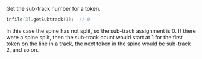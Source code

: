 <span class="snippet-title">Get the sub-track number for a token.</span>

```cpp
infile[3].getSubtrack(1);  // 0
```

In this case the spine has not split, so the sub-track assignment
is 0.  If there were a spine split, then the sub-track count would
start at 1 for the first token on the line in a track, the next
token in the spine would be sub-track 2, and so on.

